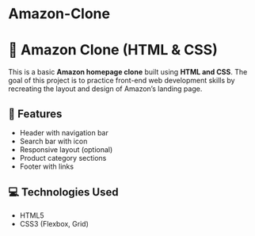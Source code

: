 # Amazon-Clone
# 🛒 Amazon Clone (HTML & CSS)

This is a basic **Amazon homepage clone** built using **HTML and CSS**. The goal of this project is to practice front-end web development skills by recreating the layout and design of Amazon’s landing page.

## 📌 Features

- Header with navigation bar
- Search bar with icon
- Responsive layout (optional)
- Product category sections
- Footer with links

## 💻 Technologies Used

- HTML5  
- CSS3 (Flexbox, Grid)
